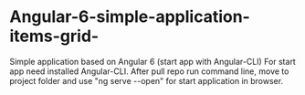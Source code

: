 # Angular-6-simple-application-items-grid-
Simple application based on Angular 6 (start app with Angular-CLI)
For start app need installed Angular-CLI. 
After pull repo run command line, move to project folder and use "ng serve --open" for start application in browser.

